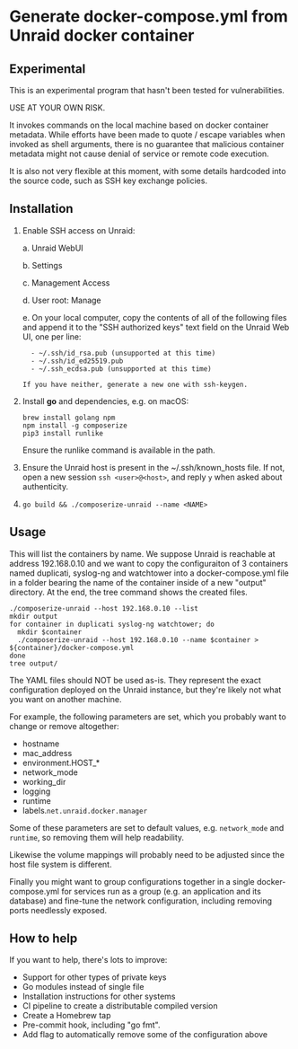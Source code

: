 # Generate docker-compose.yml from Unraid docker container

## Experimental

This is an experimental program that hasn't been tested for vulnerabilities.

USE AT YOUR OWN RISK.

It invokes commands on the local machine based on docker container metadata.
While efforts have been made to quote / escape variables when invoked
as shell arguments, there is no guarantee that malicious container metadata
might not cause denial of service or remote code execution.

It is also not very flexible at this moment, with some details hardcoded
into the source code, such as SSH key exchange policies.

## Installation

1. Enable SSH access on Unraid:

    a. Unraid WebUI

    b. Settings

    c. Management Access

    d. User root: Manage

    e. On your local computer, copy the contents of all of the following
       files and append it to the "SSH authorized keys" text field on the
       Unraid Web UI, one per line:

         - ~/.ssh/id_rsa.pub (unsupported at this time)
         - ~/.ssh/id_ed25519.pub
         - ~/.ssh_ecdsa.pub (unsupported at this time)

       If you have neither, generate a new one with ssh-keygen.

2. Install **go** and dependencies, e.g. on macOS:

      ```
      brew install golang npm
      npm install -g composerize
      pip3 install runlike
      ```

   Ensure the runlike command is available in the path.

3. Ensure the Unraid host is present in the ~/.ssh/known\_hosts file.
   If not, open a new session `ssh <user>@<host>`, and reply `y` when asked
   about authenticity.

4. `go build && ./composerize-unraid --name <NAME>`

## Usage

This will list the containers by name. We suppose Unraid is reachable at address 192.168.0.10
and we want to copy the configuraiton of 3 containers named duplicati, syslog-ng and watchtower
into a docker-compose.yml file in a folder bearing the name of the container inside of a new "output"
directory.
At the end, the tree command shows the created files.

```
./composerize-unraid --host 192.168.0.10 --list
mkdir output
for container in duplicati syslog-ng watchtower; do
  mkdir $container
  ./composerize-unraid --host 192.168.0.10 --name $container > ${container}/docker-compose.yml
done
tree output/
```

The YAML files should NOT be used as-is. They represent the exact configuration deployed on
the Unraid instance, but they're likely not what you want on another machine.

For example, the following parameters are set, which you probably want to change or remove altogether:

  - hostname
  - mac\_address
  - environment.HOST_*
  - network\_mode
  - working\_dir
  - logging
  - runtime
  - labels.`net.unraid.docker.manager`

Some of these parameters are set to default values, e.g. `network_mode` and `runtime`, 
so removing them will help readability.

Likewise the volume mappings will probably need to be adjusted since the host file system is different.

Finally you might want to group configurations together in a single docker-compose.yml for services
run as a group (e.g. an application and its database) and fine-tune the network configuration, including
removing ports needlessly exposed.

## How to help

If you want to help, there's lots to improve:

  - Support for other types of private keys
  - Go modules instead of single file
  - Installation instructions for other systems
  - CI pipeline to create a distributable compiled version
  - Create a Homebrew tap
  - Pre-commit hook, including "go fmt".
  - Add flag to automatically remove some of the configuration above

